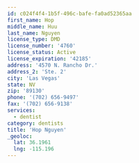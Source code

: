 ```yaml
---
id: c024f4f4-1b5f-496c-bafe-fa0ad52365aa
first_name: Hop
middle_name: Huu
last_name: Nguyen
license_type: DMD
license_number: '4760'
license_status: Active
license_expiration: '42185'
address: '4570 N. Rancho Dr.'
address_2: 'Ste. 2'
city: 'Las Vegas'
state: NV
zip: '89130'
phone: '(702) 656-9497'
fax: '(702) 656-9138'
services:
  - dentist
category: dentists
title: 'Hop Nguyen'
_geoloc:
  lat: 36.1961
  lng: -115.196
---
```

